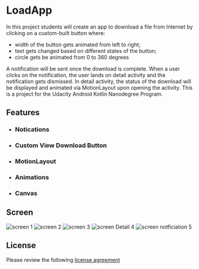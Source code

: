 # LoadApp

In this project students will create an app to download a file from Internet by clicking on a custom-built button where:
 - width of the button gets animated from left to right;
 - text gets changed based on different states of the button;
 - circle gets be animated from 0 to 360 degrees

A notification will be sent once the download is complete. When a user clicks on the notification, the user lands on detail activity and the notification gets dismissed. In detail activity, the status of the download will be displayed and animated via MotionLayout upon opening the activity. This is a project for the Udacity Android Kotlin Nanodegree Program.


## Features 

* ### Notications
* ### Custom View Download Button 
* ### MotionLayout
* ### Animations
* ### Canvas

## Screen

![screen 1](https://user-images.githubusercontent.com/58629019/213781387-ec8245e7-9fbd-442b-99c7-978f402febf2.jpg)
![screen 2](https://user-images.githubusercontent.com/58629019/213781391-fd0441ba-9fda-49b1-ab03-9ae338e97d6b.jpg)
![screen 3](https://user-images.githubusercontent.com/58629019/213781393-cc143de8-6fcc-4620-8ce1-a51cc99ddea0.jpg)
![screen Detail 4](https://user-images.githubusercontent.com/58629019/213781395-aa97734a-0a3a-4c2f-aabd-748cc446e927.jpg)
![screen notficiation 5](https://user-images.githubusercontent.com/58629019/213781396-33d1b4cf-ba58-41e7-9341-3ab0056f3f23.jpg)




## License
Please review the following [license agreement](https://bumptech.github.io/glide/dev/open-source-licenses.html)


